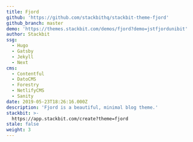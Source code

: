 ```yaml
---
title: Fjord
github: 'https://github.com/stackbithq/stackbit-theme-fjord'
github_branch: master
demo: 'https://themes.stackbit.com/demos/fjord?demo=jstfjordunibit'
author: Stackbit
ssg:
  - Hugo
  - Gatsby
  - Jekyll
  - Next
cms:
  - Contentful
  - DatoCMS
  - Forestry
  - NetlifyCMS
  - Sanity
date: 2019-05-23T18:26:16.000Z
description: 'Fjord is a beautiful, minimal blog theme.'
stackbit: >-
  https://app.stackbit.com/create?theme=fjord
stale: false
weight: 3
---
```


